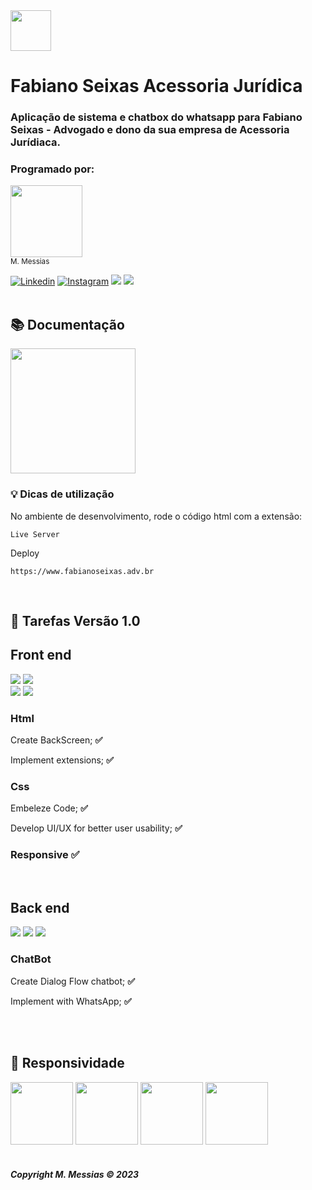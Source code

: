 


<div>
<img src="https://user-images.githubusercontent.com/78608382/229305387-c50add30-8943-4bbb-955d-5ed1513b1c31.png" height=65>
</div>

# Fabiano Seixas Acessoria Jurídica

### Aplicação de sistema e chatbox do whatsapp para Fabiano Seixas - Advogado e dono da sua empresa de Acessoria Jurídiaca.


### Programado por:

<img src="https://avatars.githubusercontent.com/u/78608382?s=400&u=d5e5ae4607ca9a1589bbf68dd8d0ecac5d9e6945&v=4" width=115><br><sub>M. Messias</sub>
<br/>
<div>
 <a href="https://www.linkedin.com/in/mmessiasdev/" target="_blank" rel="noopener"><img src="https://img.shields.io/badge/linkedin-20232A?style=for-the-badge&logo=linkedin" alt="Linkedin"></a>
  <a href="https://www.linkedin.com/in/mmessiasdev/" target="_blank" rel="noopener"><img src="https://img.shields.io/badge/Instagram-20232A?style=for-the-badge&logo=instagram" alt="Instagram"></a>
  <a href="http://api.whatsapp.com/send?phone=5577991057040" target="_blank"><img src="https://img.shields.io/badge/WhatsApp-20232A?style=for-the-badge&logo=whatsapp"></a>
  <a href="https://www.youtube.com/channel/UCHSrdW4QVmr-CjVW3KP2FAw" target="_blank"><img src="https://img.shields.io/badge/YouTube-20232A?style=for-the-badge&logo=youtube"></a>
</div>

<br/>

## 📚 Documentação

<div>
  <img src="https://user-images.githubusercontent.com/78608382/229304564-a7ace74e-d2bf-43b8-961d-7c1889a7aab9.gif" height=200>
</div>

### 💡 Dicas de utilização

No ambiente de desenvolvimento, rode o código html com a extensão:

```
Live Server
```

Deploy
```
https://www.fabianoseixas.adv.br
```


<br/>

## 📝 Tarefas Versão 1.0

## Front end
<div>
<img src="https://img.shields.io/badge/HTML-20232A?style=flat-square&logo=&color=blue&logoColor=white"> 
<img src="https://img.shields.io/badge/CSS-20232A?style=flat-square&logo=&color=blue&logoColor=white"> 
<BR/>
<img src="https://img.shields.io/badge/UOL Deploy-20232A?style=flat-square&logo=&color=blue&logoColor=white"> 
<img src="https://img.shields.io/badge/Post Submit-20232A?style=flat-square&logo=&color=blue&logoColor=white"> 
<div/>


### Html

Create BackScreen; **✅**

Implement extensions; **✅**

### Css

Embeleze Code; **✅**

Develop UI/UX for better user usability; **✅**

### Responsive ✅

<br/>

## Back end

<div>
<img src="https://img.shields.io/badge/DialogFlow-20232A?style=flat-square&logo=dialogflow&color=blue&logoColor=white"> 
<img src="https://img.shields.io/badge/FireBase-20232A?style=flat-square&logo=firebase&color=blue&logoColor=white">
<img src="https://img.shields.io/badge/WhatsApp Api-20232A?style=flat-square&logo=WhatsApp&color=blue&logoColor=white">  
<div/>

### ChatBot
Create Dialog Flow chatbot; **✅**

Implement with WhatsApp; **✅**


<br/>

<br/>

## 📲 Responsividade
<img src="https://user-images.githubusercontent.com/78608382/229304873-356453c1-984a-44b2-993b-e4c062eda159.png" height=100>
<img src="https://user-images.githubusercontent.com/78608382/229304889-aa0504f6-564a-48ef-8618-d04b5d4049d0.png" height=100>
<img src="https://user-images.githubusercontent.com/78608382/229304922-6cc15586-5ab2-44f5-ab78-747800104fae.png" height=100>
<img src="https://user-images.githubusercontent.com/78608382/229304896-fb32fd05-bdd0-4b60-b648-47e048978f7f.png" height=100>

<br/> 
<br/>

###### **Copyright M. Messias © 2023**

